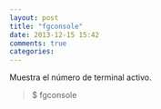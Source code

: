 ```yaml
---
layout: post
title: "fgconsole"
date: 2013-12-15 15:42
comments: true
categories: 
---
```

Muestra el número de terminal activo.

>$ fgconsole

